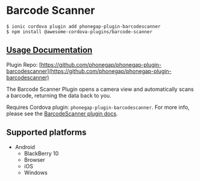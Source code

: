 # Barcode Scanner

```text
$ ionic cordova plugin add phonegap-plugin-barcodescanner
$ npm install @awesome-cordova-plugins/barcode-scanner
```

## [Usage Documentation](https://danielsogl.gitbook.io/awesome-cordova-plugins/plugins/barcode-scanner/)

Plugin Repo: [https://github.com/phonegap/phonegap-plugin-barcodescanner](https://github.com/phonegap/phonegap-plugin-barcodescanner)

The Barcode Scanner Plugin opens a camera view and automatically scans a barcode, returning the data back to you.

Requires Cordova plugin: `phonegap-plugin-barcodescanner`. For more info, please see the [BarcodeScanner plugin docs](https://github.com/phonegap/phonegap-plugin-barcodescanner).

## Supported platforms

* Android
  * BlackBerry 10
  * Browser
  * iOS
  * Windows

